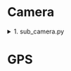 # Camera

<details>
<summary>1. sub_camera.py </summary>

<br>
ROS에서 사용되는 CvBridge 클래스를 이용하여 MORAI Simulator에서 Publish 하는 Topic을 Subscribe 하고 이를 OpenCV 형식으로 변환하여 화면에 창을 띄우는 역할

<br>

```python
rospy.init_node('camera', anonymous=True)
```
 - 노드를 초기화하고 노드의 이름을 'camera' 설정
 - anonymous=True 로 설정하면 노드 이름이 중복되더라도 중복을 피하기 위해 무작위로 변경

<br>

```python
self.image_sub = rospy.Subscriber("/image_jpeg/compressed", CompressedImage, self.callback)
```
 - MORAI Simulator에서 Publish 하는 CompressedImage 이미지 메세지 유형의 Topic ("/image_jpeg/compressed") Subscribe
 - 새로운 메세지가 도착할 때마다 self.callback 호출

<br>
  
```python
comp_img = self.bridge.compressed_imgmsg_to_cv2(data)
cv2.imshow("Image window", comp_img)
cv2.waitKey(1)
```

 - CvBridge를 이용하여 ROS의 CompressedImage 유형의 메세지를 OpenCV 이미지 유형으로 변환
 - OpenCV를 이용하여 "Image window" 라는 창에 'comp_img'표시
 - OpenCV 창을 업데이트하기 위한 대기 시간 설정 (1ms 동안 대기하면서 창 업데이트)

<br>

```python
try:
    image_parser = IMGParser()
except rospy.ROSInterruptException:
        pass
```

 - 
</details>

# GPS